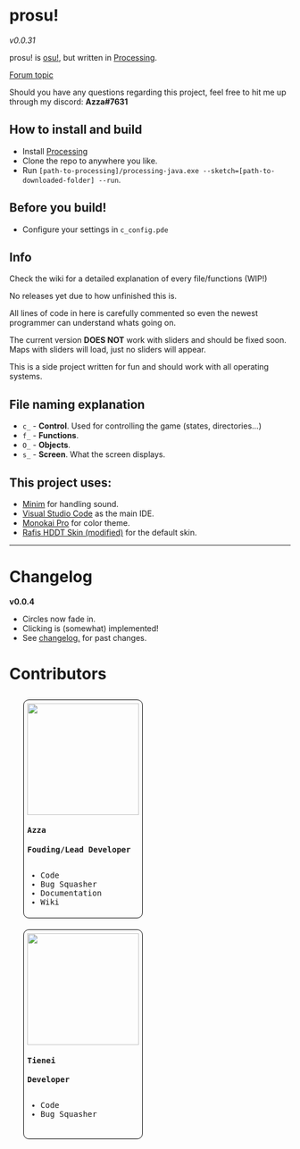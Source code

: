# prosu!
*v0.0.31*

prosu! is [osu!](https://osu.ppy.sh), but written in [Processing](https://processing.org/).

[Forum topic](https://osu.ppy.sh/community/forums/topics/989272)

Should you have any questions regarding this project, feel free to hit me up through my discord: **Azza#7631**

## How to install and build
- Install [Processing](https://processing.org/)
- Clone the repo to anywhere you like.
- Run `[path-to-processing]/processing-java.exe --sketch=[path-to-downloaded-folder] --run`.

## Before you build!
- Configure your settings in `c_config.pde`

## Info
Check the wiki for a detailed explanation of every file/functions (WIP!)

No releases yet due to how unfinished this is.

All lines of code in here is carefully commented so even the newest programmer can understand whats going on.

The current version **DOES NOT** work with sliders and should be fixed soon. Maps with sliders will load, just no sliders will appear.

This is a side project written for fun and should work with all operating systems.

## File naming explanation
- `c_` - **Control**. Used for controlling the game (states, directories...)
- `f_` - **Functions**.
- `O_` - **Objects**.
- `s_` - **Screen**. What the screen displays.
## This project uses:
- [Minim](http://code.compartmental.net/minim/) for handling sound.
- [Visual Studio Code](https://code.visualstudio.com/) as the main IDE.
- [Monokai Pro](https://monokai.pro/) for color theme.
- [Rafis HDDT Skin (modified)](https://skins.osuck.net/index.php?newsid=166) for the default skin.

---
# Changelog
**v0.0.4**
- Circles now fade in.
- Clicking is (somewhat) implemented!
- See [changelog.](https://github.com/AzzaDeveloper/prosu/wiki/Changelog) for past changes.
# Contributors
<kbd>
<div style="float:left; margin: 10px 25px; border-radius: 10px; border: 1px solid black; padding:6px">
	<img src="https://i.imgur.com/RL0NPm2.jpg" width=200 height=200>  
	<h4><b>Azza</b></h4>  
	<span><b>Fouding/Lead Developer</b></span><br><br>
    <span>
    	<ul>
        	<li> Code
            <li> Bug Squasher
			<li> Documentation
			<li> Wiki
       </ul>
    </span>    
</div>
</kbd>

<kbd>
<div style="float:left; margin: 10px 25px; border-radius: 10px; border: 1px solid black; padding:6px">
	<img src="https://i.imgur.com/9s9UyBT.png" width=200 height=200>  
	<h4><b>Tienei</b></h4>  
	<span><b>Developer</b></span><br><br>
    <span>
    	<ul>
        	<li> Code
            <li> Bug Squasher
			<br>
			<br>
       </ul>
    </span>    
</div>
</kbd>